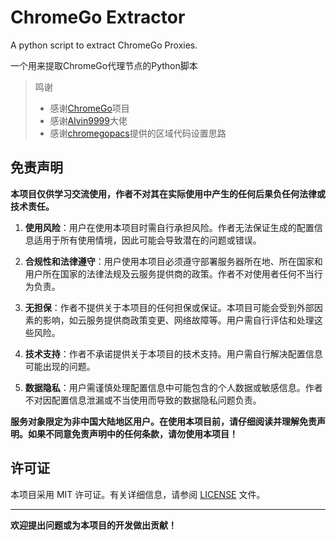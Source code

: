 # ChromeGo Extractor

A python script to extract ChromeGo Proxies. 

一个用来提取ChromeGo代理节点的Python脚本

> 鸣谢
> * 感谢[ChromeGo](https://github.com/bannedbook/fanqiang)项目
> * 感谢[Alvin9999](https://github.com/Alvin9999/)大佬
> * 感谢[chromegopacs](https://github.com/markbang/chromegopacs)提供的区域代码设置思路

## 免责声明

**本项目仅供学习交流使用，作者不对其在实际使用中产生的任何后果负任何法律或技术责任。**

1. **使用风险**：用户在使用本项目时需自行承担风险。作者无法保证生成的配置信息适用于所有使用情境，因此可能会导致潜在的问题或错误。

2. **合规性和法律遵守**：用户使用本项目必须遵守部署服务器所在地、所在国家和用户所在国家的法律法规及云服务提供商的政策。作者不对使用者任何不当行为负责。

3. **无担保**：作者不提供关于本项目的任何担保或保证。本项目可能会受到外部因素的影响，如云服务提供商政策变更、网络故障等。用户需自行评估和处理这些风险。

4. **技术支持**：作者不承诺提供关于本项目的技术支持。用户需自行解决配置信息可能出现的问题。

5. **数据隐私**：用户需谨慎处理配置信息中可能包含的个人数据或敏感信息。作者不对因配置信息泄漏或不当使用而导致的数据隐私问题负责。

**服务对象限定为非中国大陆地区用户。在使用本项目前，请仔细阅读并理解免责声明。如果不同意免责声明中的任何条款，请勿使用本项目！**

## 许可证

本项目采用 MIT 许可证。有关详细信息，请参阅 [LICENSE](LICENSE) 文件。

---
**欢迎提出问题或为本项目的开发做出贡献！**
